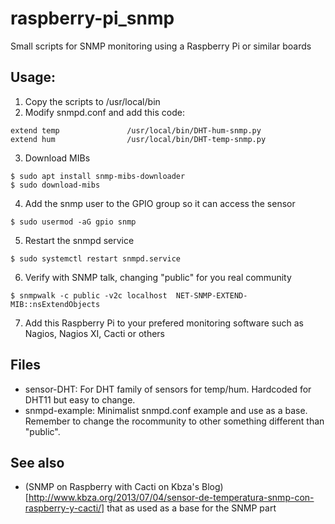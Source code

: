 # raspberry-pi_snmp
Small scripts for SNMP monitoring using a Raspberry Pi or similar boards

## Usage:

1. Copy the scripts to /usr/local/bin
2. Modify snmpd.conf and add this code:
```
extend temp               /usr/local/bin/DHT-hum-snmp.py
extend hum                /usr/local/bin/DHT-temp-snmp.py
```
3. Download MIBs
```
$ sudo apt install snmp-mibs-downloader
$ sudo download-mibs
```
4. Add the snmp user to the GPIO group so it can access the sensor
```
$ sudo usermod -aG gpio snmp
```
5. Restart the snmpd service
```
$ sudo systemctl restart snmpd.service
```
6. Verify with SNMP talk, changing "public" for you real community
```
$ snmpwalk -c public -v2c localhost  NET-SNMP-EXTEND-MIB::nsExtendObjects
```
7. Add this Raspberry Pi to your prefered monitoring software such as Nagios, Nagios XI, Cacti or others

## Files
* sensor-DHT: For DHT family of sensors for temp/hum. Hardcoded for DHT11 but easy to change.
* snmpd-example: Minimalist snmpd.conf example and use as a base. Remember to change the rocommunity to other something different than "public".


## See also
* (SNMP on Raspberry with Cacti on Kbza's Blog)[http://www.kbza.org/2013/07/04/sensor-de-temperatura-snmp-con-raspberry-y-cacti/] that as used as a base for the SNMP part
